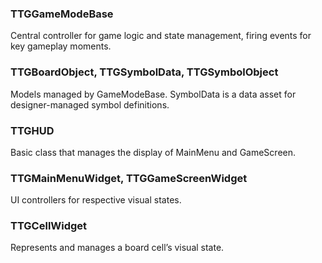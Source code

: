 ### TTGGameModeBase
Central controller for game logic and state management, firing events for key gameplay moments.

### TTGBoardObject, TTGSymbolData, TTGSymbolObject
Models managed by GameModeBase. SymbolData is a data asset for designer-managed symbol definitions.

### TTGHUD
Basic class that manages the display of MainMenu and GameScreen.

### TTGMainMenuWidget, TTGGameScreenWidget
UI controllers for respective visual states.

### TTGCellWidget
Represents and manages a board cell’s visual state.
